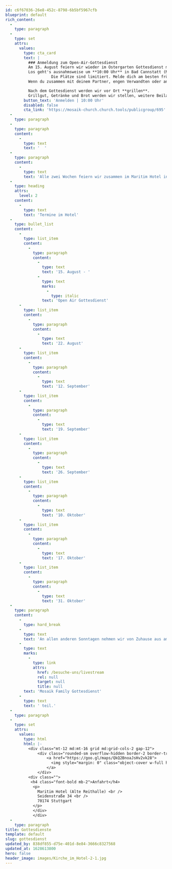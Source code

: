 ```yaml
---
id: c6f67036-26e8-452c-8798-6b5bf5967cfb
blueprint: default
rich_content:
  -
    type: paragraph
  -
    type: set
    attrs:
      values:
        type: cta_card
        text: |
          ### Anmeldung zum Open-Air-Gottesdienst
          Am 15. August feiern wir wieder im Ostergarten Gottesdienst mit Taufe. 
          Los geht's ausnahmsweise um **10:00 Uhr** in Bad Cannstatt (Masurenstraße 31). 
                    Die Plätze sind limitiert. Melde dich am besten frühzeitig an.
          Wenn du zusammen mit deinem Partner, engen Verwandten oder anderen Angehörigen deines Haushaltes kommst, bitten wir dich dies bei der Anmeldung im Kommentarfeld anzugeben, so dass wir dies bei der Sitzplatzvergabe berücksichtigen können.

          Nach dem Gottesdienst werden wir vor Ort **grillen**. 
          Grillgut, Getränke und Brot werden wir stellen, weitere Beilagen bitten wir selbst mitzubringen.
        button_text: 'Anmelden | 10:00 Uhr'
        disabled: false
        cta_link: 'https://mosaik-church.church.tools/publicgroup/695'
  -
    type: paragraph
  -
    type: paragraph
    content:
      -
        type: text
        text: '  '
  -
    type: paragraph
    content:
      -
        type: text
        text: 'Alle zwei Wochen feiern wir zusammen im Maritim Hotel in Stuttgart Mitte und du bist herzlich eingeladen dabei zu sein! Los geht’s im Hotel immer um 10:30 Uhr.'
  -
    type: heading
    attrs:
      level: 2
    content:
      -
        type: text
        text: 'Termine im Hotel'
  -
    type: bullet_list
    content:
      -
        type: list_item
        content:
          -
            type: paragraph
            content:
              -
                type: text
                text: '15. August - '
              -
                type: text
                marks:
                  -
                    type: italic
                text: 'Open Air Gottesdienst'
      -
        type: list_item
        content:
          -
            type: paragraph
            content:
              -
                type: text
                text: '22. August'
      -
        type: list_item
        content:
          -
            type: paragraph
            content:
              -
                type: text
                text: '12. September'
      -
        type: list_item
        content:
          -
            type: paragraph
            content:
              -
                type: text
                text: '19. September'
      -
        type: list_item
        content:
          -
            type: paragraph
            content:
              -
                type: text
                text: '26. September'
      -
        type: list_item
        content:
          -
            type: paragraph
            content:
              -
                type: text
                text: '10. Oktober'
      -
        type: list_item
        content:
          -
            type: paragraph
            content:
              -
                type: text
                text: '17. Oktober'
      -
        type: list_item
        content:
          -
            type: paragraph
            content:
              -
                type: text
                text: '31. Oktober'
  -
    type: paragraph
    content:
      -
        type: hard_break
      -
        type: text
        text: 'An allen anderen Sonntagen nehmen wir von Zuhause aus am '
      -
        type: text
        marks:
          -
            type: link
            attrs:
              href: /besuche-uns/livestream
              rel: null
              target: null
              title: null
        text: 'Mosaik Family Gottesdienst'
      -
        type: text
        text: ' teil.'
  -
    type: paragraph
  -
    type: set
    attrs:
      values:
        type: html
        html: |-
          <div class="mt-12 md:mt-16 grid md:grid-cols-2 gap-12">
              <div class="rounded-sm overflow-hidden border-2 border-transparent transform hover:border-blue-400 ease-in-out hover:shadow-sm hover:cursor-pointer duration-200 transition">
                  <a href="https://goo.gl/maps/QkQ2BnoaJsHv2vk28">
                    <img style="margin: 0" class="object-cover w-full h-56 object-top" src="/assets/main/images/reithalle-maps-1x.jpg" alt="Google Maps">
                  </a>
              </div>
          <div class="">
           <h4 class="font-bold mb-2">Anfahrt</h4>
            <p>
              Maritim Hotel (Alte Reithalle) <br />
              Seidenstraße 34 <br />
              70174 Stuttgart
          	</p>
          	</div>
            </div>
  -
    type: paragraph
title: Gottesdienste
template: default
slug: gottesdienst
updated_by: 838df855-d75e-401d-8e84-3666c8327568
updated_at: 1628613800
hero: false
header_image: images/Kirche_im_Hotel-2-1.jpg
---
```

